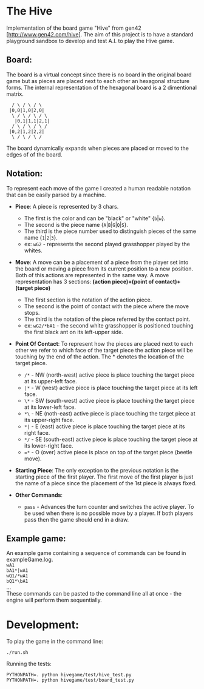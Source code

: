 The Hive
========

Implementation of the board game "Hive" from gen42 [http://www.gen42.com/hive].
The aim of this project is to have a standard playground sandbox to develop
and test A.I. to play the Hive game.

Board:
-----

The board is a virtual concept since there is no board in the original board
game but as pieces are placed next to each other an hexagonal structure forms.
The internal representation of the hexagonal board is a 2 dimentional matrix.

```
  / \ / \ / \
 |0,0|1,0|2,0|
  \ / \ / \ / \
   |0,1|1,1|2,1|
  / \ / \ / \ /
 |0,2|1,2|2,2|
  \ / \ / \ /
```
The board dynamically expands when pieces are placed or moved to the edges of
of the board.

Notation:
--------

To represent each move of the game I created a human readable notation that
can be easily parsed by a machine.

 - __Piece__:
    A piece is represented by 3 chars.
    * The first is the color and can be "black" or "white" {`b`|`w`}.
    * The second is the piece name {`A`|`B`|`G`|`Q`|`S`}.
    * The third is the piece number used to distinguish pieces of the same
        name {`1`|`2`|`3`}.
    * ex: `wG2` - represents the second played grasshopper played by the
        whites.

 - __Move__:
    A move can be a placement of a piece from the player set into the board or
    moving a piece from its current position to a new position. Both of this
    actions are represented in the same way.
    A move representation has 3 sections:
        __(action piece)+(point of contact)+(target piece)__
    * The first section is the notation of the action piece.
    * The second is the point of contact with the piece where the move stops.
    * The third is the notation of the piece referred by the contact point.
    * ex: `wG2/*bA1` - the second white grasshopper is positioned touching the
        first black ant on its left-upper side.

 - __Point Of Contact__:
    To represent how the pieces are placed next to each other we refer to which
    face of the target piece the action piece will be touching by the end of
    the action. The * denotes the location of the target piece.
    * `/*` - NW (north-west) active piece is place touching the target piece
        at its upper-left face.
    * `|*` - W (west) active piece is place touching the target piece at its
        left face.
    * `\*` - SW (south-west) active piece is place touching the target piece
        at its lower-left face.
    * `*\` - NE (noth-east) active piece is place touching the target piece at
        its upper-right face.
    * `*|` - E (east) active piece is place touching the target piece at its
        right face.
    * `*/` - SE (south-east) active piece is place touching the target piece
        at its lower-right face.
    * `=*` - O (over) active piece is place on top of the target piece (beetle move).

 - __Starting Piece__:
    The only exception to the previous notation is the starting piece of the
    first player. The first move of the first player is just the name of a
    piece since the placement of the 1st piece is always fixed.

 - __Other Commands__:
    * `pass` - Advances the turn counter and switches the active player.
       To be used when there is no possible move by a player. If both players
       pass then the game should end in a draw.

Example game:
-----------
An example game containing a sequence of commands can be found in exampleGame.log.  
`wA1`  
`bA1*|wA1`  
`wQ1/*wA1`  
`bQ1*\bA1`  
...  
These commands can be pasted to the command line all at once - the engine will 
perform them sequentially.
	   
Development:
===========

To play the game in the command line:
```
./run.sh
```
  
Running the tests:
```
PYTHONPATH=. python hivegame/test/hive_test.py
PYTHONPATH=. python hivegame/test/board_test.py
```


